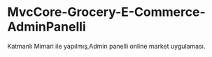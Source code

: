 # MvcCore-Grocery-E-Commerce-AdminPanelli
Katmanlı Mimari ile yapılmış,Admin panelli online market uygulaması.
